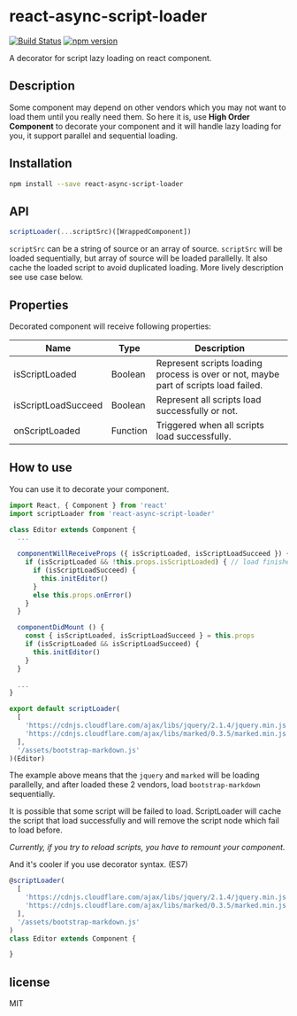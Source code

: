 # react-async-script-loader

[![Build Status](https://travis-ci.org/leozdgao/react-async-script-loader.svg?branch=master)](https://travis-ci.org/leozdgao/react-async-script-loader) [![npm version](https://badge.fury.io/js/react-async-script-loader.svg)](https://badge.fury.io/js/react-async-script-loader)

A decorator for script lazy loading on react component.

## Description

Some component may depend on other vendors which you may not want to load them until you really need them. So here it is, use **High Order Component** to decorate your component and it will handle lazy loading for you, it support parallel and sequential loading.

## Installation

```bash
npm install --save react-async-script-loader
```

## API

```javascript
scriptLoader(...scriptSrc)([WrappedComponent])
```

`scriptSrc` can be a string of source or an array of source. `scriptSrc` will be loaded sequentially, but array of source will be loaded parallelly. It also cache the loaded script to avoid duplicated loading. More lively description see use case below.

## Properties

Decorated component will receive following properties:

|Name|Type|Description|
|----|----|-----------|
|isScriptLoaded|Boolean|Represent scripts loading process is over or not, maybe part of scripts load failed.|
|isScriptLoadSucceed|Boolean|Represent all scripts load successfully or not.|
|onScriptLoaded|Function|Triggered when all scripts load successfully.|

## How to use

You can use it to decorate your component.

```javascript
import React, { Component } from 'react'
import scriptLoader from 'react-async-script-loader'

class Editor extends Component {
  ...

  componentWillReceiveProps ({ isScriptLoaded, isScriptLoadSucceed }) {
    if (isScriptLoaded && !this.props.isScriptLoaded) { // load finished
      if (isScriptLoadSucceed) {
        this.initEditor()
      }
      else this.props.onError()
    }
  }

  componentDidMount () {
    const { isScriptLoaded, isScriptLoadSucceed } = this.props
    if (isScriptLoaded && isScriptLoadSucceed) {
      this.initEditor()
    }
  }

  ...
}

export default scriptLoader(
  [
    'https://cdnjs.cloudflare.com/ajax/libs/jquery/2.1.4/jquery.min.js',
    'https://cdnjs.cloudflare.com/ajax/libs/marked/0.3.5/marked.min.js'
  ],
  '/assets/bootstrap-markdown.js'
)(Editor)
```

The example above means that the `jquery` and `marked` will be loading parallelly, and after loaded these 2 vendors, load `bootstrap-markdown` sequentially.

It is possible that some script will be failed to load. ScriptLoader will cache the script that load successfully and will remove the script node which fail to load before.

*Currently, if you try to reload scripts, you have to remount your component.*

And it's cooler if you use decorator syntax. (ES7)

```javascript
@scriptLoader(
  [
    'https://cdnjs.cloudflare.com/ajax/libs/jquery/2.1.4/jquery.min.js',
    'https://cdnjs.cloudflare.com/ajax/libs/marked/0.3.5/marked.min.js'
  ],
  '/assets/bootstrap-markdown.js'
)
class Editor extends Component {

}
```

## license

MIT
